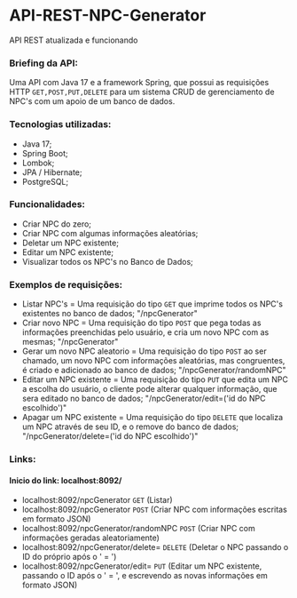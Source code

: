 # API-REST-NPC-Generator
API REST atualizada e funcionando


### Briefing da API:
Uma API com Java 17 e a framework Spring, que possui as requisições HTTP ```GET,POST,PUT,DELETE``` para um sistema CRUD de gerenciamento de NPC's com um apoio de um banco de dados.


### Tecnologias utilizadas:
- Java 17;
- Spring Boot;
- Lombok;
- JPA / Hibernate;
- PostgreSQL;


### Funcionalidades: 
- Criar NPC do zero;
- Criar NPC com algumas informações aleatórias;
- Deletar um NPC existente;
- Editar um NPC existente;
- Visualizar todos os NPC's no Banco de Dados;


### Exemplos de requisições:

- Listar NPC's = Uma requisição do tipo ```GET``` que imprime todos os NPC's existentes no banco de dados; "/npcGenerator"
- Criar novo NPC = Uma requisição do tipo ```POST``` que pega todas as informações preenchidas pelo usuário, e cria um novo NPC com as mesmas; "/npcGenerator"
- Gerar um novo NPC aleatorio = Uma requisição do tipo ```POST``` ao ser chamado, um novo NPC com informações aleatórias, mas congruentes, é criado e adicionado ao banco de dados;  "/npcGenerator/randomNPC"
- Editar um NPC existente =  Uma requisição do tipo ```PUT``` que edita um NPC a escolha do usuário, o cliente pode alterar qualquer informação, que sera editado no banco de dados;  "/npcGenerator/edit=('id do NPC escolhido')"
- Apagar um NPC existente =  Uma requisição do tipo ```DELETE``` que localiza um NPC através de seu ID, e o remove do banco de dados; "/npcGenerator/delete=('id do NPC escolhido')"


### Links: 

#### Inicio do link: localhost:8092/

- localhost:8092/npcGenerator ```GET``` (Listar)
- localhost:8092/npcGenerator ```POST``` (Criar NPC com informações escritas em formato JSON)
- localhost:8092/npcGenerator/randomNPC ```POST``` (Criar NPC com informações geradas aleatoriamente)
- localhost:8092/npcGenerator/delete= ```DELETE``` (Deletar o NPC passando o ID do próprio após o ' = ')
- localhost:8092/npcGenerator/edit= ```PUT``` (Editar um NPC existente, passando o ID após o ' = ', e escrevendo as novas informações em formato JSON)
